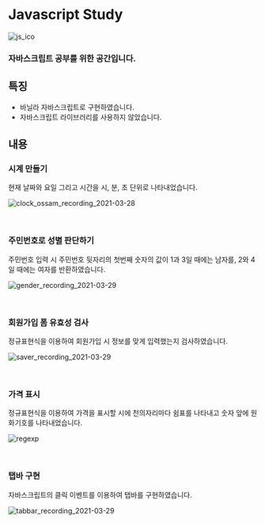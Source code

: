 # Javascript Study


![js_ico](https://user-images.githubusercontent.com/75922558/112740394-936b4500-8fb7-11eb-82ca-20e66a53ad10.png)

### 자바스크립트 공부를 위한 공간입니다.


## 특징
- 바닐라 자바스크립트로 구현하였습니다.
- 자바스크립트 라이브러리를 사용하지 않았습니다.

## 내용
### 시계 만들기
현재 날짜와 요일 그리고 시간을 시, 분, 초 단위로 나타내었습니다.

![clock_ossam_recording_2021-03-28](https://user-images.githubusercontent.com/75922558/112741272-396e7d80-8fbf-11eb-8e4b-7151c52ff40b.gif)

<br>

### 주민번호로 성별 판단하기
주민번호 입력 시 주민번호 뒷자리의 첫번째 숫자의 값이 1과 3일 때에는 남자를, 2와 4일 때에는 여자를 반환하였습니다.

![gender_recording_2021-03-29](https://user-images.githubusercontent.com/75922558/112784704-4eb1dd80-908d-11eb-8573-52a5b14c0968.gif)

<br>

### 회원가입 폼 유효성 검사
정규표현식을 이용하여 회원가입 시 정보를 맞게 입력했는지 검사하였습니다.

![saver_recording_2021-03-29](https://user-images.githubusercontent.com/75922558/112785563-3b077680-908f-11eb-8165-a793ea949c60.gif)

<br>

### 가격 표시
정규표현식을 이용하여 가격을 표시할 시에 천의자리마다 쉼표를 나타내고 숫자 앞에 원화기호를 나타내었습니다.

![regexp](https://user-images.githubusercontent.com/75922558/112785684-89b51080-908f-11eb-8fcc-104c74695af6.PNG)

<br>

### 탭바 구현
자바스크립트의 클릭 이벤트를 이용하여 탭바를 구현하였습니다.

![tabbar_recording_2021-03-29](https://user-images.githubusercontent.com/75922558/112785956-28da0800-9090-11eb-9735-a9f9f9608e26.gif)


